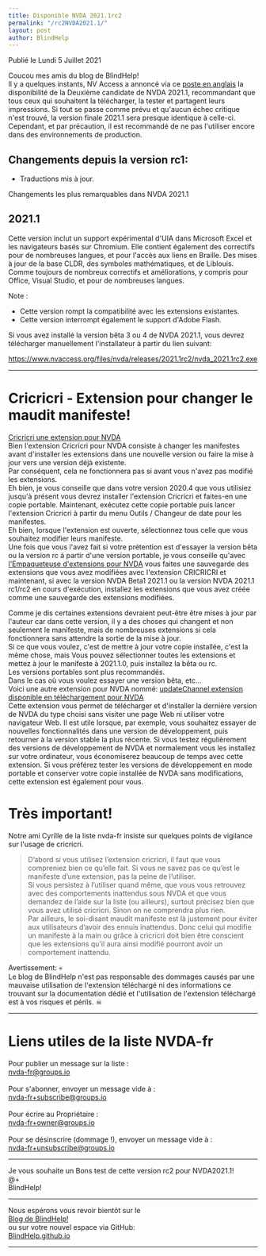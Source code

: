 ```yaml
---
title: Disponible NVDA 2021.1rc2
permalink: "/rc2NVDA2021.1/"
layout: post
author: BlindHelp
---
```


<footer>Publié le Lundi 5 Juillet 2021</footer>


Coucou mes amis du blog de BlindHelp!    
Il y a quelques instants, NV Access a annoncé via ce [poste en anglais](https://www.nvaccess.org/post/nvda-2021-1rc2/) la disponibilité de la Deuxième  candidate de NVDA 2021.1, recommandant que tous ceux qui souhaitent la télécharger, la tester et partagent leurs impressions. Si tout se passe comme prévu et qu'aucun échec critique n'est trouvé, la version finale 2021.1 sera presque identique à celle-ci. Cependant, et par précaution, il est recommandé de ne pas l'utiliser encore dans des environnements de production.

## Changements depuis la version rc1:

* Traductions mis à jour.

Changements les plus remarquables dans NVDA 2021.1

## 2021.1

Cette version inclut un support expérimental d'UIA dans Microsoft Excel et les navigateurs basés sur Chromium. Elle contient également des correctifs pour de nombreuses langues, et pour l'accès aux liens en Braille. Des mises à jour de la base CLDR, des symboles mathématiques, et de Liblouis. Comme toujours de nombreux correctifs et améliorations, y compris pour Office, Visual Studio, et pour de nombreuses langues.

Note :

* Cette version rompt la compatibilité avec les extensions existantes.
* Cette version interrompt également le support d'Adobe Flash.

Si vous avez installé la version bêta 3 ou 4 de NVDA 2021.1, vous devrez télécharger manuellement l'installateur à partir du  lien suivant:

<https://www.nvaccess.org/files/nvda/releases/2021.1rc2/nvda_2021.1rc2.exe>

---

# Cricricri - Extension pour changer le maudit manifeste! #

[Cricricri une extension pour NVDA](https://blindhelp.github.io/cricricri/)  
Bien l'extension Cricricri pour NVDA consiste à changer les manifestes avant d'installer les extensions dans une nouvelle version ou faire la mise à jour vers une version déjà existente.  
Par conséquent, cela ne fonctionnera pas si avant vous n'avez pas modifié les extensions.  
Eh bien, je vous conseille que dans votre version 2020.4 que vous utilisiez jusqu'à présent vous devrez installer l'extension Cricricri et faites-en une  copie portable. Maintenant, exécutez cette copie portable puis lancer l'extension Cricricri à partir du menu Outils / Changeur de date pour les manifestes.  
Eh bien, lorsque l'extension est ouverte, sélectionnez tous celle que vous souhaitez modifier leurs manifeste.  
Une fois que vous l'avez fait si votre prétention est d'essayer la version bêta ou la version rc à partir d'une version portable, je vous conseille qu'avec [l'Empaqueteuse d'extensions pour NVDA](https://blindhelp.github.io/addonPackager/) vous faites une sauvegarde des extensions que vous avez modifiées avec l'extension CRICRICRI et maintenant, si avec la version NVDA Beta1 2021.1 ou la version NVDA 2021.1  rc1/rc2 en cours d'exécution, installez les extensions que vous  avez  créée comme une sauvegarde des extensions modifiées.  

Comme je dis certaines extensions devraient peut-être être mises à jour par l'auteur car dans cette version, il y a des choses qui changent et non seulement le manifeste, mais de nombreuses extensions si cela fonctionnera sans attendre la sortie de la mise à jour.  
Si ce que vous voulez, c'est de mettre à jour votre copie installée, c'est la même chose, mais Vous pouvez  sélectionner toutes les extensions et mettez à jour le manifeste à 2021.1.0, puis installez la bêta ou rc.  
Les versions portables sont plus recommandés.  
Dans le cas où vous voulez essayer une version bêta, etc...    
Voici une autre extension pour NVDA nommé: [updateChannel extension disponible en téléchargement pour NVDA](https://blindhelp.github.io/updateChannel/)  
Cette extension vous permet de télécharger et d'installer la dernière version de NVDA du type choisi sans visiter une page Web ni utiliser votre navigateur Web. Il est utile lorsque, par exemple, vous souhaitez essayer de nouvelles fonctionnalités dans une version de développement, puis retourner  à la version stable la plus récente. Si vous testez régulièrement des versions de développement de NVDA et normalement vous les installez sur votre ordinateur, vous économiserez beaucoup de temps avec cette extension. Si vous préférez tester les versions de développement en mode portable et conserver votre copie installée de NVDA sans modifications, cette extension est également pour vous.  


# Très important! #

Notre ami Cyrille de la liste nvda-fr insiste sur quelques points de vigilance sur l'usage de cricricri.  


> D’abord si vous utilisez l’extension cricricri, il faut que vous compreniez bien ce qu’elle fait. Si vous ne savez pas ce qu’est le manifeste d’une extension, pas la peine de l’utiliser.  
Si vous persistez à l’utiliser quand même, que vous vous retrouvez avec des comportements inattendus sous NVDA et que vous demandez de l’aide sur la liste (ou ailleurs), surtout précisez bien que vous avez utilisé cricricri. Sinon on ne comprendra plus rien.  
Par ailleurs, le soi-disant maudit manifeste est là justement pour éviter aux utilisateurs d’avoir des ennuis inattendus. Donc celui qui modifie un manifeste à la main ou grâce à cricricri doit bien être conscient que les extensions qu’il aura ainsi modifié pourront avoir un comportement inattendu.  


Avertissement: 💀  
Le blog de BlindHelp n'est pas responsable des dommages causés par une mauvaise utilisation de l'extension téléchargé ni des informations ce trouvant sur la documentation dédié et l'utilisation de l'extension téléchargé est à vos risques et périls. ☠  


---

# Liens utiles de la liste NVDA-fr #

Pour publier un message sur la liste :    
[nvda-fr@groups.io](mailto:nvda-fr@groups.io)    
<br>
Pour s'abonner, envoyer un message vide à :    
[nvda-fr+subscribe@groups.io](mailto:nvda-fr+subscribe@groups.io)    
<br>
Pour écrire au Propriétaire :    
[nvda-fr+owner@groups.io](mailto:nvda-fr+owner@groups.io)    
<br>
Pour se désinscrire (dommage !), envoyer un message vide à :    
[nvda-fr+unsubscribe@groups.io](mailto:nvda-fr+unsubscribe@groups.io)    

---

Je vous souhaite un Bons test de cette version rc2 pour NVDA2021.1!    
@+    
BlindHelp!    

---

Nous espérons vous revoir bientôt sur le      
[Blog de BlindHelp!](http://blindhelp.blogspot.fr/)                    
ou sur  votre nouvel espace via GitHub:                     
[BlindHelp.github.io](https://blindhelp.github.io)                    

---
